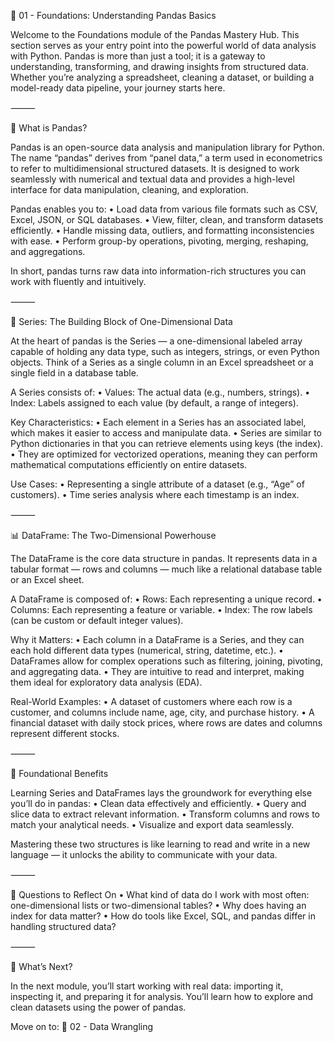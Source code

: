 🧱 01 - Foundations: Understanding Pandas Basics

Welcome to the Foundations module of the Pandas Mastery Hub. This section serves as your entry point into the powerful world of data analysis with Python. Pandas is more than just a tool; it is a gateway to understanding, transforming, and drawing insights from structured data. Whether you’re analyzing a spreadsheet, cleaning a dataset, or building a model-ready data pipeline, your journey starts here.

⸻

📂 What is Pandas?

Pandas is an open-source data analysis and manipulation library for Python. The name “pandas” derives from “panel data,” a term used in econometrics to refer to multidimensional structured datasets. It is designed to work seamlessly with numerical and textual data and provides a high-level interface for data manipulation, cleaning, and exploration.

Pandas enables you to:
	•	Load data from various file formats such as CSV, Excel, JSON, or SQL databases.
	•	View, filter, clean, and transform datasets efficiently.
	•	Handle missing data, outliers, and formatting inconsistencies with ease.
	•	Perform group-by operations, pivoting, merging, reshaping, and aggregations.

In short, pandas turns raw data into information-rich structures you can work with fluently and intuitively.

⸻

📅 Series: The Building Block of One-Dimensional Data

At the heart of pandas is the Series — a one-dimensional labeled array capable of holding any data type, such as integers, strings, or even Python objects. Think of a Series as a single column in an Excel spreadsheet or a single field in a database table.

A Series consists of:
	•	Values: The actual data (e.g., numbers, strings).
	•	Index: Labels assigned to each value (by default, a range of integers).

Key Characteristics:
	•	Each element in a Series has an associated label, which makes it easier to access and manipulate data.
	•	Series are similar to Python dictionaries in that you can retrieve elements using keys (the index).
	•	They are optimized for vectorized operations, meaning they can perform mathematical computations efficiently on entire datasets.

Use Cases:
	•	Representing a single attribute of a dataset (e.g., “Age” of customers).
	•	Time series analysis where each timestamp is an index.

⸻

📊 DataFrame: The Two-Dimensional Powerhouse

The DataFrame is the core data structure in pandas. It represents data in a tabular format — rows and columns — much like a relational database table or an Excel sheet.

A DataFrame is composed of:
	•	Rows: Each representing a unique record.
	•	Columns: Each representing a feature or variable.
	•	Index: The row labels (can be custom or default integer values).

Why it Matters:
	•	Each column in a DataFrame is a Series, and they can each hold different data types (numerical, string, datetime, etc.).
	•	DataFrames allow for complex operations such as filtering, joining, pivoting, and aggregating data.
	•	They are intuitive to read and interpret, making them ideal for exploratory data analysis (EDA).

Real-World Examples:
	•	A dataset of customers where each row is a customer, and columns include name, age, city, and purchase history.
	•	A financial dataset with daily stock prices, where rows are dates and columns represent different stocks.

⸻

🔄 Foundational Benefits

Learning Series and DataFrames lays the groundwork for everything else you’ll do in pandas:
	•	Clean data effectively and efficiently.
	•	Query and slice data to extract relevant information.
	•	Transform columns and rows to match your analytical needs.
	•	Visualize and export data seamlessly.

Mastering these two structures is like learning to read and write in a new language — it unlocks the ability to communicate with your data.

⸻

🤔 Questions to Reflect On
	•	What kind of data do I work with most often: one-dimensional lists or two-dimensional tables?
	•	Why does having an index for data matter?
	•	How do tools like Excel, SQL, and pandas differ in handling structured data?

⸻

🔧 What’s Next?

In the next module, you’ll start working with real data: importing it, inspecting it, and preparing it for analysis. You’ll learn how to explore and clean datasets using the power of pandas.

Move on to: 📂 02 - Data Wrangling
